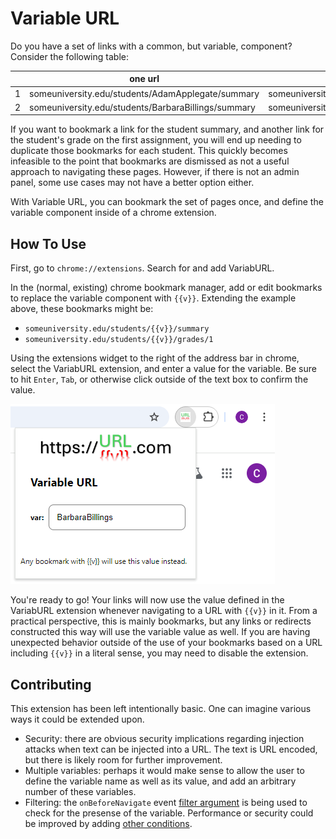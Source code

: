 # Variable URL

Do you have a set of links with a common, but variable, component? Consider the following table:

||one url|another url|
|--|--|--|
|1|someuniversity.edu/students/AdamApplegate/summary|someuniversity.edu/students/AdamApplegate/grades/1|
|2|someuniversity.edu/students/BarbaraBillings/summary|someuniversity.edu/students/BarbaraBillings/grades/1|

If you want to bookmark a link for the student summary, and another link for the student's grade on the first assignment, you will end up needing to duplicate those bookmarks for each student. This quickly becomes infeasible to the point that bookmarks are dismissed as not a useful approach to navigating these pages. However, if there is not an admin panel, some use cases may not have a better option either.

With Variable URL, you can bookmark the set of pages once, and define the variable component inside of a chrome extension.

## How To Use

First, go to `chrome://extensions`. Search for and add VariabURL.

In the (normal, existing) chrome bookmark manager, add or edit bookmarks to replace the variable component with `{{v}}`. Extending the example above, these bookmarks might be:

- `someuniversity.edu/students/{{v}}/summary`
- `someuniversity.edu/students/{{v}}/grades/1`

Using the extensions widget to the right of the address bar in chrome, select the VariabURL extension, and enter a value for the variable. Be sure to hit `Enter`, `Tab`, or otherwise click outside of the text box to confirm the value.

![example image](images/example.png)

You're ready to go! Your links will now use the value defined in the VariabURL extension whenever navigating to a URL with `{{v}}` in it. From a practical perspective, this is mainly bookmarks, but any links or redirects constructed this way will use the variable value as well. If you are having unexpected behavior outside of the use of your bookmarks based on a URL including `{{v}}` in a literal sense, you may need to disable the extension.

## Contributing

This extension has been left intentionally basic. One can imagine various ways it could be extended upon.

- Security: there are obvious security implications regarding injection attacks when text can be injected into a URL. The text is URL encoded, but there is likely room for further improvement.
- Multiple variables: perhaps it would make sense to allow the user to define the variable name as well as its value, and add an arbitrary number of these variables.
- Filtering: the `onBeforeNavigate` event [filter argument](https://developer.mozilla.org/en-US/docs/Mozilla/Add-ons/WebExtensions/API/webNavigation/onBeforeNavigate#filter) is being used to check for the presense of the variable. Performance or security could be improved by adding [other conditions](https://developer.mozilla.org/en-US/docs/Mozilla/Add-ons/WebExtensions/API/events/UrlFilter).

